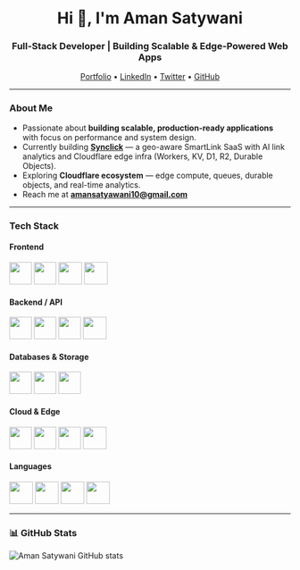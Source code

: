 <h1 align="center">Hi 👋, I'm Aman Satywani</h1>
<h3 align="center">Full-Stack Developer | Building Scalable & Edge-Powered Web Apps</h3>

<p align="center">
  <a href="https://amansatyawani.online/">Portfolio</a> •
  <a href="https://www.linkedin.com/in/aman-satyawani-2566a5222/">LinkedIn</a> •
  <a href="https://x.com/satyawani_aman">Twitter</a> •
  <a href="https://github.com/satyawaniaman">GitHub</a>
</p>

---

### About Me
- Passionate about **building scalable, production-ready applications** with focus on performance and system design.  
- Currently building **[Synclick](https://synclick.space)** — a geo-aware SmartLink SaaS with AI link analytics and Cloudflare edge infra (Workers, KV, D1, R2, Durable Objects).  
- Exploring **Cloudflare ecosystem** — edge compute, queues, durable objects, and real-time analytics.  
- Reach me at **amansatyawani10@gmail.com**  

---


### Tech Stack

#### Frontend
<div>
  <img src="https://cdn.jsdelivr.net/gh/devicons/devicon/icons/react/react-original.svg" height="40" width="40" />
  <img src="https://cdn.jsdelivr.net/gh/devicons/devicon/icons/nextjs/nextjs-original.svg" height="40" width="40" />
  <img src="https://cdn.jsdelivr.net/gh/devicons/devicon@latest/icons/tailwindcss/tailwindcss-original.svg" height="40" width="42" />
  <img src="https://cdn.jsdelivr.net/gh/devicons/devicon@latest/icons/framermotion/framermotion-original.svg" height="40" width="42"/>
</div>

#### Backend / API
<div>
  <img src="https://cdn.jsdelivr.net/gh/devicons/devicon/icons/nodejs/nodejs-original.svg" height="40" width="40" />
  <img src="https://cdn.jsdelivr.net/gh/devicons/devicon/icons/express/express-original.svg" height="40" width="40" />
    <img src="https://hono.dev/images/logo.svg" height="40" width="40" />
  <img src="https://cdn.jsdelivr.net/gh/devicons/devicon@latest/icons/trpc/trpc-original.svg" height="40" width="42"/>
</div>

#### Databases & Storage
<div>
  <img src="https://cdn.jsdelivr.net/gh/devicons/devicon/icons/postgresql/postgresql-plain.svg" height="40" width="40" />
  <img src="https://skillicons.dev/icons?i=supabase" height="40" width="40" />
  <img src="https://skillicons.dev/icons?i=redis" height="40" width="40" />
</div>

#### Cloud & Edge
<div>
  <img src="https://cdn.jsdelivr.net/gh/devicons/devicon/icons/cloudflare/cloudflare-original.svg" height="40" width="40" />
  <img src="https://cdn.jsdelivr.net/gh/devicons/devicon/icons/docker/docker-original.svg" height="40" width="40" />
  <img src="https://cdn.jsdelivr.net/gh/devicons/devicon/icons/nginx/nginx-original.svg" height="40" width="40" />
  <img src="https://cdn.jsdelivr.net/gh/devicons/devicon@latest/icons/amazonwebservices/amazonwebservices-original-wordmark.svg" height="40" width="42"/>
</div>

#### Languages
<div>
  <img src="https://cdn.jsdelivr.net/gh/devicons/devicon/icons/javascript/javascript-original.svg" height="40" width="42" />
  <img src="https://cdn.jsdelivr.net/gh/devicons/devicon/icons/typescript/typescript-original.svg" height="40" width="42" />
  <img src="https://cdn.jsdelivr.net/gh/devicons/devicon@latest/icons/rust/rust-original.svg" height="40" width="42"/>
  <img src="https://cdn.jsdelivr.net/gh/devicons/devicon/icons/java/java-original.svg" height="40" width="42" />
</div>

---

### 📊 GitHub Stats
<img align="left" src="https://github-readme-stats.vercel.app/api?username=satyawaniaman&theme=vue-dark&show_icons=true&hide_border=true&count_private=true" alt="Aman Satywani GitHub stats" />
